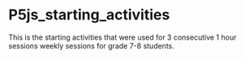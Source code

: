 # P5js_starting_activities
This is the starting activities that were used for 3 consecutive 1 hour sessions weekly sessions for grade 7-8 students.
